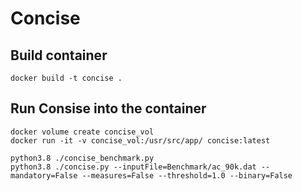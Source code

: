 # Concise

## Build container
```
docker build -t concise .
```

## Run Consise into the container
```
docker volume create concise_vol
docker run -it -v concise_vol:/usr/src/app/ concise:latest

python3.8 ./concise_benchmark.py
python3.8 ./concise.py --inputFile=Benchmark/ac_90k.dat --mandatory=False --measures=False --threshold=1.0 --binary=False
```
